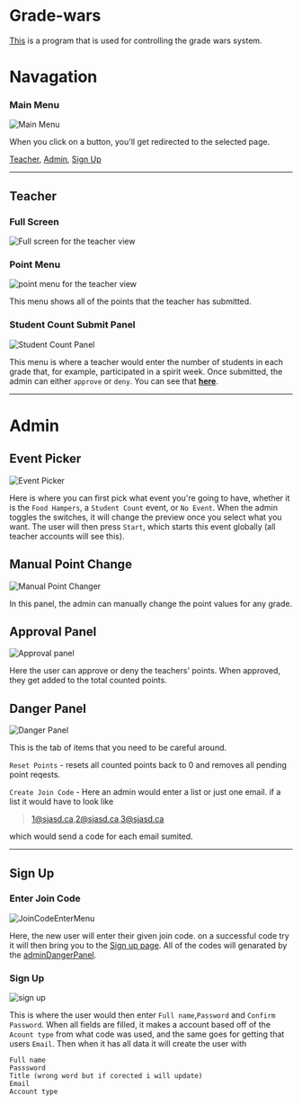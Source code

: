 # Grade-wars
<a href='206.45.49.15/grades'>This</a> is a program that is used for controlling the grade wars system.

# Navagation
### Main Menu
![Main Menu](https://github.com/Foxxything/Grade-wars/blob/main/screenshots/mainMenu.png)

When you click on a button, you'll get redirected to the selected page.

[Teacher](http://206.45.49.15/grades/demos/teacher.html),
[Admin](http://206.45.49.15/grades/demos/admin.html),
[Sign Up](http://206.45.49.15/grades/demos/signup.html)

<hr>

## Teacher
### Full Screen
![Full screen for the teacher view](https://github.com/Foxxything/Grade-wars/blob/main/screenshots/teacher/teacherView.png)


### Point Menu
![point menu for the teacher view](https://github.com/Foxxything/Grade-wars/blob/main/screenshots/teacher/totalPointsForTeacher.png)

This menu shows all of the points that the teacher has submitted.


### Student Count Submit Panel
![Student Count Panel](https://github.com/Foxxything/Grade-wars/blob/main/screenshots/teacher/pointEnter.png)


This menu is where a teacher would enter the number of students in each grade that, for example, participated in a spirit week. Once submitted, the admin can either `approve` or `deny`. You can see that <b>[here](https://github.com/Foxxything/Grade-wars#approval-panel)</b>.

<hr>

# Admin
## Event Picker
![Event Picker](https://github.com/Foxxything/Grade-wars/blob/main/screenshots/admin/eventChanger.png)

Here is where you can first pick what event you're going to have, whether it is the `Food Hampers`, a `Student Count` event, or `No Event`. When the admin toggles the switches, it will change the preview once you select what you want. The user will then press `Start`, which starts this event globally (all teacher accounts will see this).

## Manual Point Change
![Manual Point Changer](https://github.com/Foxxything/Grade-wars/blob/main/screenshots/admin/manualPointChange.png)

In this panel, the admin can manually change the point values for any grade.

## Approval Panel
![Approval panel](https://github.com/Foxxything/Grade-wars/blob/main/screenshots/admin/approveManu.png)

Here the user can approve or deny the teachers' points. When approved, they get added to the total counted points.

## Danger Panel
![Danger Panel](https://github.com/Foxxything/Grade-wars/blob/main/screenshots/admin/dangerManu.png)

This is the tab of items that you need to be careful around. 

`Reset Points` - resets all counted points back to 0 and removes all pending point reqests.

`Create Join Code` - Here an admin would enter a list or just one email. if a list it would have to look like 

> 1@sjasd.ca,2@sjasd.ca,3@sjasd.ca

which would send a code for each email sumited. 

<hr>

## Sign Up
### Enter Join Code
![JoinCodeEnterMenu](https://github.com/Foxxything/Grade-wars/blob/main/screenshots/signup/joinCodeEnter.png)

Here, the new user will enter their given join code. on a successful code try it will then bring you to the [Sign up page](https://github.com/Foxxything/Grade-wars#sign-up).
All of the codes will genarated by the [adminDangerPanel](https://github.com/Foxxything/Grade-wars#danger-panel).

### Sign Up
![sign up](https://github.com/Foxxything/Grade-wars/blob/main/screenshots/signup/signUpMenu.png)

This is where the user would then enter `Full name`,`Password` and `Confirm Password`. When all fields are filled, it makes a account based off of the `Acount type` from what code was used, and the same goes for getting that users `Email`. Then when it has all data it will create the user with 

```
Full name
Passsword
Title (wrong word but if corected i will update)
Email
Account type
```
